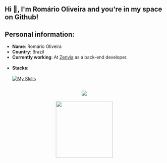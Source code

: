 <!-- <h1 align="center">Console.log("Hello, World!")</h1> -->
<!-- <h1 align="center">Console.WriteLine("Hello, World!")</h1> -->
<!--<h1 align="center">print("Hello, World!")</h1>  -->


## Hi 👋, I'm **Romário Oliveira** and you're in my space on Github!

## Personal information:
* **Name**: Romário Oliveira
* **Country**: Brazil
* **Currently working**: At <a target="_blank" href="https://www.zenvia.com" >Zenvia</a> as a back-end developer.<br><br>
* **Stacks**: <br><br>
[![My Skills](https://skillicons.dev/icons?i=html,css,js,cs,mongodb,python,postgres)](https://skillicons.dev)
<!-- [![My Skills](https://skillicons.dev/icons?i=nodejs,nextjs,typescript,react,bootstrap)](https://skillicons.dev) -->

<!--![JavaScript](https://img.shields.io/badge/javascript-%23323330.svg?style=for-the-badge&logo=javascript&logoColor=%23F7DF1E)
![C#](https://img.shields.io/badge/c%23-%23239120.svg?style=for-the-badge&logo=c-sharp&logoColor=white)
![.Net](https://img.shields.io/badge/.NET-5C2D91?style=for-the-badge&logo=.net&logoColor=white)
![MongoDB](https://img.shields.io/badge/MongoDB-%234ea94b.svg?style=for-the-badge&logo=mongodb&logoColor=white)
![MicrosoftSQLServer](https://img.shields.io/badge/Microsoft%20SQL%20Server-CC2927?style=for-the-badge&logo=microsoft%20sql%20server&logoColor=white)
![Python](https://img.shields.io/badge/python-3670A0?style=for-the-badge&logo=python&logoColor=ffdd54)
![Django](https://img.shields.io/badge/django-%23092E20.svg?style=for-the-badge&logo=django&logoColor=white)-->


<!-- <div align="right"><p> <img src="https://projectpokemon.org/images/normal-sprite/gengar.gif"></img></div> -->
##
<div align="center"> 
  <a href="https://www.linkedin.com/in/romário-oliveira-b9022a1b7" target="_blank"><img src="https://img.shields.io/badge/-LinkedIn-%230077B5?style=for-the-badge&logo=linkedin&logoColor=white" target="_blank"></a>
  
</div>
<br>
<div align="center">
  <img height="180em" src="https://github-readme-stats.vercel.app/api/top-langs/?username=romeoliveirasantos&layout=compact&langs_count=7&theme=midnight-purple"/>
</div>

<div style="display: inline_block" align="center"><br>
  
<!-- <img align="center" alt="HTML" height="30" width="40" src="https://raw.githubusercontent.com/devicons/devicon/master/icons/html5/html5-original.svg">
  <img align="center" alt="CSS" height="30" width="40" src="https://raw.githubusercontent.com/devicons/devicon/master/icons/css3/css3-original.svg">
  <img align="center" alt="JS" height="30" width="40" src="https://raw.githubusercontent.com/devicons/devicon/master/icons/javascript/javascript-plain.svg">
  <img align="center" alt="C#" height="30" width="40" src="https://raw.githubusercontent.com/devicons/devicon/master/icons/csharp/csharp-original.svg"> -->
<!--   <img align="center" alt="TS" height="30" width="40" src="https://raw.githubusercontent.com/devicons/devicon/master/icons/typescript/typescript-plain.svg"> -->
<!--   <img align="center" alt="React" height="30" width="40" src="https://raw.githubusercontent.com/devicons/devicon/master/icons/react/react-original.svg"> -->
<!--   <img align="center" alt="NodeJS" height="30" width="40" src="https://cdn.jsdelivr.net/gh/devicons/devicon/icons/nodejs/nodejs-original.svg"> -->
<!--   <img align="center" alt="TailwindCSS" height="30" width="40" src="https://cdn.jsdelivr.net/gh/devicons/devicon/icons/tailwindcss/tailwindcss-plain.svg">  -->
 <!-- <img align="center" alt="Unity" height="30" width="40" src="https://cdn.jsdelivr.net/gh/devicons/devicon/icons/unity/unity-original.svg">
  <img align="center" alt="MongoDB" height="30" width="40" src="https://raw.githubusercontent.com/devicons/devicon/master/icons/mongodb/mongodb-plain-wordmark.svg">
  <img align="center" alt="Devops" height="30" width="40" src="https://cdn.iconscout.com/icon/free/png-512/free-azure-devops-3628645-3029870.png?f=avif&w=256">
</div> 
-->
  <br>
 
<!--![Blazor](https://img.shields.io/badge/blazor-%235C2D91.svg?style=for-the-badge&logo=blazor&logoColor=white) -->
